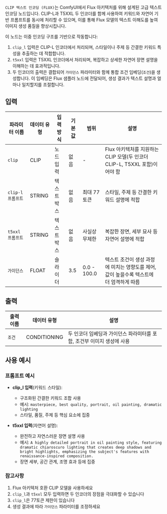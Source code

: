 `CLIP 텍스트 인코딩 (FLUX)`는 ComfyUI에서 Flux 아키텍처를 위해 설계된 고급 텍스트 인코딩 노드입니다.
CLIP-L과 T5XXL 두 인코더를 함께 사용하여 키워드와 자연어 기반 프롬프트를 동시에 처리할 수 있으며, 이를 통해 Flux 모델의 텍스트 이해도를 높여 이미지 생성 품질을 향상시킵니다.

이 노드는 이중 인코딩 구조를 기반으로 작동합니다:

1. `clip_l` 입력은 CLIP-L 인코더에서 처리되며, 스타일이나 주제 등 간결한 키워드 특성을 추출하는 데 적합합니다.
2. `t5xxl` 입력은 T5XXL 인코더에서 처리되며, 복잡하고 상세한 자연어 장면 설명을 이해하는 데 효과적입니다.
3. 두 인코더의 출력은 결합되어 `가이던스` 파라미터와 함께 통합 조건 임베딩(`조건`)을 생성합니다. 이 임베딩은 Flux 샘플러 노드에 전달되어, 생성 결과가 텍스트 설명과 얼마나 일치할지를 조절합니다.

## 입력

| 파라미터 이름  | 데이터 유형 | 입력 방식 | 기본값 | 범위 | 설명 |
|-----------|----------|-------------|---------|-------|-------------|
| `clip`        | CLIP        | 노드 입력   | 없음   | -             | Flux 아키텍처를 지원하는 CLIP 모델(두 인코더 CLIP-L, T5XXL 포함)이어야 함               |
| `clip-l 프롬프트`      | STRING      | 텍스트 박스 | 없음   | 최대 77토큰   | 스타일, 주제 등 간결한 키워드 설명에 적합                                               |
| `t5xxl 프롬프트`       | STRING      | 텍스트 박스 | 없음   | 사실상 무제한 | 복잡한 장면, 세부 묘사 등 자연어 설명에 적합                                            |
| `가이던스`    | FLOAT       | 슬라이더    | 3.5    | 0.0 - 100.0   | 텍스트 조건이 생성 과정에 미치는 영향도를 제어, 값이 높을수록 텍스트에 더 엄격하게 따름 |

## 출력

| 출력 이름 | 데이터 유형  | 설명  |
|--------------|-------------|-------------|
| `조건`    | CONDITIONING | 두 인코더 임베딩과 가이던스 파라미터를 포함, 조건부 이미지 생성에 사용 |

## 사용 예시

### 프롬프트 예시

- **clip_l 입력**(키워드 스타일):
  - 구조화된 간결한 키워드 조합 사용
  - 예시: `masterpiece, best quality, portrait, oil painting, dramatic lighting`
  - 스타일, 품질, 주제 등 핵심 요소에 집중

- **t5xxl 입력**(자연어 설명):
  - 완전하고 자연스러운 장면 설명 사용
  - 예시: `A highly detailed portrait in oil painting style, featuring dramatic chiaroscuro lighting that creates deep shadows and bright highlights, emphasizing the subject's features with renaissance-inspired composition.`
  - 장면 세부, 공간 관계, 조명 효과 등에 집중

### 참고사항

1. Flux 아키텍처 호환 CLIP 모델을 사용하세요
2. `clip_l`과 `t5xxl` 모두 입력하면 두 인코더의 장점을 극대화할 수 있습니다
3. `clip_l`은 77토큰 제한이 있습니다
4. 생성 결과에 따라 `가이던스` 파라미터를 조정하세요
